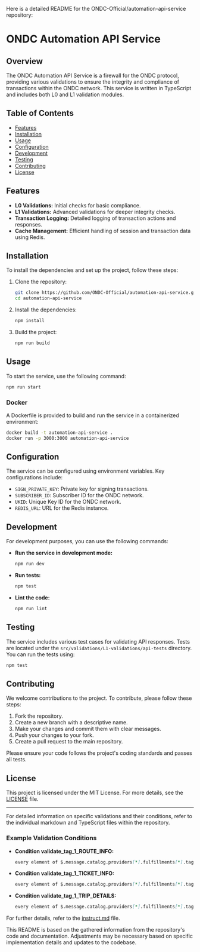 Here is a detailed README for the ONDC-Official/automation-api-service repository:

# ONDC Automation API Service

## Overview

The ONDC Automation API Service is a firewall for the ONDC protocol, providing various validations to ensure the integrity and compliance of transactions within the ONDC network. This service is written in TypeScript and includes both L0 and L1 validation modules.

## Table of Contents

- [Features](#features)
- [Installation](#installation)
- [Usage](#usage)
- [Configuration](#configuration)
- [Development](#development)
- [Testing](#testing)
- [Contributing](#contributing)
- [License](#license)

## Features

- **L0 Validations:** Initial checks for basic compliance.
- **L1 Validations:** Advanced validations for deeper integrity checks.
- **Transaction Logging:** Detailed logging of transaction actions and responses.
- **Cache Management:** Efficient handling of session and transaction data using Redis.

## Installation

To install the dependencies and set up the project, follow these steps:

1. Clone the repository:
   ```sh
   git clone https://github.com/ONDC-Official/automation-api-service.git
   cd automation-api-service
   ```

2. Install the dependencies:
   ```sh
   npm install
   ```

3. Build the project:
   ```sh
   npm run build
   ```

## Usage

To start the service, use the following command:
```sh
npm run start
```

### Docker

A Dockerfile is provided to build and run the service in a containerized environment:
```sh
docker build -t automation-api-service .
docker run -p 3000:3000 automation-api-service
```

## Configuration

The service can be configured using environment variables. Key configurations include:

- `SIGN_PRIVATE_KEY`: Private key for signing transactions.
- `SUBSCRIBER_ID`: Subscriber ID for the ONDC network.
- `UKID`: Unique Key ID for the ONDC network.
- `REDIS_URL`: URL for the Redis instance.

## Development

For development purposes, you can use the following commands:

- **Run the service in development mode:**
  ```sh
  npm run dev
  ```

- **Run tests:**
  ```sh
  npm test
  ```

- **Lint the code:**
  ```sh
  npm run lint
  ```

## Testing

The service includes various test cases for validating API responses. Tests are located under the `src/validations/L1-validations/api-tests` directory. You can run the tests using:
```sh
npm test
```

## Contributing

We welcome contributions to the project. To contribute, please follow these steps:

1. Fork the repository.
2. Create a new branch with a descriptive name.
3. Make your changes and commit them with clear messages.
4. Push your changes to your fork.
5. Create a pull request to the main repository.

Please ensure your code follows the project's coding standards and passes all tests.

## License

This project is licensed under the MIT License. For more details, see the [LICENSE](LICENSE) file.

---

For detailed information on specific validations and their conditions, refer to the individual markdown and TypeScript files within the repository.

### Example Validation Conditions

- **Condition validate_tag_1_ROUTE_INFO:**
  ```markdown
  every element of $.message.catalog.providers[*].fulfillments[*].tags[?(@.descriptor.code=='ROUTE_INFO')].list[*].descriptor.code must be in ["ROUTE_ID", "ROUTE_DIRECTION"]
  ```

- **Condition validate_tag_1_TICKET_INFO:**
  ```markdown
  every element of $.message.catalog.providers[*].fulfillments[*].tags[?(@.descriptor.code=='TICKET_INFO')].list[*].descriptor.code must be in ["NUMBER"]
  ```

- **Condition validate_tag_1_TRIP_DETAILS:**
  ```markdown
  every element of $.message.catalog.providers[*].fulfillments[*].tags[?(@.descriptor.code=='TRIP_DETAILS')].list[*].descriptor.code must be in ["AVAILABLE_TRIPS", "UTILIZED_TRIPS"]
  ```

For further details, refer to the [instruct.md](https://github.com/ONDC-Official/automation-api-service/blob/main/public/instruct.md) file. 

This README is based on the gathered information from the repository's code and documentation. Adjustments may be necessary based on specific implementation details and updates to the codebase.
